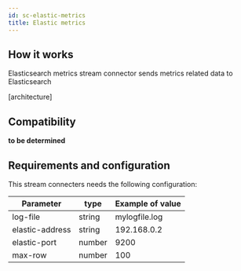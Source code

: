 ```yaml
---
id: sc-elastic-metrics
title: Elastic metrics
---
```


## How it works

Elasticsearch metrics stream connector sends metrics related data to
Elasticsearch

[architecture]<!--(../../assets/integrations/stream-connectors/sc-elasticsearch-metrics-architecture.png)-->

## Compatibility

**to be determined**

## Requirements and configuration

This stream connecters needs the following configuration:

| Parameter       | type   | Example of value |
| --------------- | ------ | ---------------- |
| log-file        | string | mylogfile.log    |
| elastic-address | string | 192.168.0.2      |
| elastic-port    | number | 9200             |
| max-row         | number | 100              |

